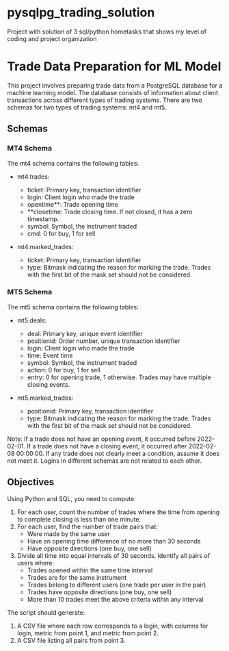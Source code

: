 # pysqlpg_trading_solution
Project with solution of 3 sql/python hometasks that shows my level of coding and project organization
# Trade Data Preparation for ML Model

This project involves preparing trade data from a PostgreSQL database for a machine learning model. The database consists of information about client transactions across different types of trading systems. There are two schemas for two types of trading systems: mt4 and mt5.

## Schemas

### MT4 Schema
The mt4 schema contains the following tables:

- mt4.trades:
  - ticket: Primary key, transaction identifier
  - login: Client login who made the trade
  - opentime**: Trade opening time
  - **closetime: Trade closing time. If not closed, it has a zero timestamp.
  - symbol: Symbol, the instrument traded
  - cmd: 0 for buy, 1 for sell

- mt4.marked_trades:
  - ticket: Primary key, transaction identifier
  - type: Bitmask indicating the reason for marking the trade. Trades with the first bit of the mask set should not be considered.

### MT5 Schema
The mt5 schema contains the following tables:

- mt5.deals:
  - deal: Primary key, unique event identifier
  - positionid: Order number, unique transaction identifier
  - login: Client login who made the trade
  - time: Event time
  - symbol: Symbol, the instrument traded
  - action: 0 for buy, 1 for sell
  - entry: 0 for opening trade, 1 otherwise. Trades may have multiple closing events.

- mt5.marked_trades:
  - positionid: Primary key, transaction identifier
  - type: Bitmask indicating the reason for marking the trade. Trades with the first bit of the mask set should not be considered.

Note: If a trade does not have an opening event, it occurred before 2022-02-01. If a trade does not have a closing event, it occurred after 2022-02-08 00:00:00. If any trade does not clearly meet a condition, assume it does not meet it. Logins in different schemas are not related to each other.

## Objectives

Using Python and SQL, you need to compute:

1. For each user, count the number of trades where the time from opening to complete closing is less than one minute.
2. For each user, find the number of trade pairs that:
   - Were made by the same user
   - Have an opening time difference of no more than 30 seconds
   - Have opposite directions (one buy, one sell)
3. Divide all time into equal intervals of 30 seconds. Identify all pairs of users where:
   - Trades opened within the same time interval
   - Trades are for the same instrument
   - Trades belong to different users (one trade per user in the pair)
   - Trades have opposite directions (one buy, one sell)
   - More than 10 trades meet the above criteria within any interval

The script should generate:

1. A CSV file where each row corresponds to a login, with columns for login, metric from point 1, and metric from point 2.
2. A CSV file listing all pairs from point 3.
